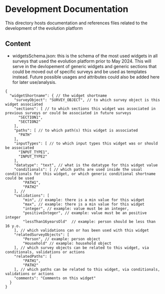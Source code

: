 # Development Documentation

This directory hosts documentation and references files related to the development of the evolution platform

## Content

- widgetsSchema.json: this is the schema of the most used widgets in all surveys that used the evolution platform prior to May 2024. This will serve in the devlopement of generic widgets and generic sections that could be moved out of specific surveys and be used as templates instead. Future possible usages and attributes could also be added here for later use/analysis.

```
{
  "widgetShortname": { // the widget shortname
    "surveyObject": "SURVEY_OBJECT", // to which survey object is this widget associated
    "sections": [ // to which sections this widget was associated in previous surveys or could be associated in future surveys
      "SECTION1",
      "SECTION2"
    ],
    "paths": [ // to which path(s) this widget is associated
      "PATH"
    ],
    "inputTypes": [ // to which input types this widget was or should be associated
      "INPUT_TYPE1",
      "INPUT_TYPE2"
    ],
    "datatype": "text", // what is the datatype for this widget value
    "conditionals": [ // which paths are used inside the usual conditionals for this widget, or which generic conditional shortname could be used 
        "PATH1", 
        "PATH2"
    ], // 
    "validations": [
        "min", // example: there is a min value for this widget
        "max", // example: there is a min value for this widget
        "integer", // example: value must be an integer,
        "positiveInteger", // example: value must be an positive integer
        "lessThan16yearsOld"  // example: person should be less than 16 y.o.
    ], // which validations can or has been used with this widget
    "relatedSurveyObjects": [
        "Person", // example: person object
        "Household" // example: household object
    ], // which survey objects can be related to this widget, via conditionals, validations or actions
    "relatedPaths": [
        "PATH1",
        "PATH2"
    ], // which paths can be related to this widget, via conditionals, validations or actions
    "comments": "Comments on this widget"
  }
}
```